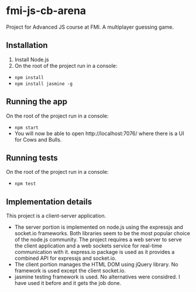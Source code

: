 # fmi-js-cb-arena
Project for Advanced JS course at FMI. A multiplayer guessing game.

## Installation

1. Install Node.js
1. On the root of the project run in a console:

 - `npm install`
 - `npm install jasmine -g`

## Running the app

On the root of the project run in a console:

- `npm start`
- You will now be able to open http://localhost:7076/ where there is a UI for Cows and Bulls.

## Running tests

On the root of the project run in a console:

- `npm test`

## Implementation details

This project is a client-server application. 
- The server portion is implemented on node.js using the expressjs and socket.io frameworks. Both libraries seem to be the most popular choice of the node.js community. The project requires a web server to serve the client application and a web sockets service for real-time communication with it. express.io package is used as it provides a combined API for expressjs and socket.io.
- The client portion manages the HTML DOM using jQuery library. No framework is used except the client socket.io.
- jasmine testing framework is used. No alternatives were considred. I have used it before and it gets the job done.
